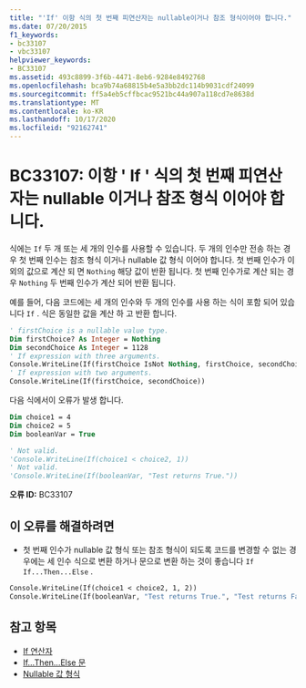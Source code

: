 ```yaml
---
title: "'If' 이항 식의 첫 번째 피연산자는 nullable이거나 참조 형식이어야 합니다."
ms.date: 07/20/2015
f1_keywords:
- bc33107
- vbc33107
helpviewer_keywords:
- BC33107
ms.assetid: 493c8899-3f6b-4471-8eb6-9284e8492768
ms.openlocfilehash: bca9b74a68815b4e5a3bb2dc114b9031cdf24099
ms.sourcegitcommit: ff5a4eb5cffbcac9521bc44a907a118cd7e8638d
ms.translationtype: MT
ms.contentlocale: ko-KR
ms.lasthandoff: 10/17/2020
ms.locfileid: "92162741"
---
```

# <a name="bc33107-first-operand-in-a-binary-if-expression-must-be-nullable-or-a-reference-type"></a>BC33107: 이항 ' If ' 식의 첫 번째 피연산자는 nullable 이거나 참조 형식 이어야 합니다.

식에는 `If` 두 개 또는 세 개의 인수를 사용할 수 있습니다. 두 개의 인수만 전송 하는 경우 첫 번째 인수는 참조 형식 이거나 nullable 값 형식 이어야 합니다. 첫 번째 인수가 이외의 값으로 계산 되 면 `Nothing` 해당 값이 반환 됩니다. 첫 번째 인수가로 계산 되는 경우 `Nothing` 두 번째 인수가 계산 되어 반환 됩니다.

 예를 들어, 다음 코드에는 세 개의 인수와 두 개의 인수를 사용 하는 식이 포함 되어 있습니다 `If` . 식은 동일한 값을 계산 하 고 반환 합니다.

```vb
' firstChoice is a nullable value type.
Dim firstChoice? As Integer = Nothing
Dim secondChoice As Integer = 1128
' If expression with three arguments.
Console.WriteLine(If(firstChoice IsNot Nothing, firstChoice, secondChoice))
' If expression with two arguments.
Console.WriteLine(If(firstChoice, secondChoice))
```

 다음 식에서이 오류가 발생 합니다.

```vb
Dim choice1 = 4
Dim choice2 = 5
Dim booleanVar = True

' Not valid.
'Console.WriteLine(If(choice1 < choice2, 1))
' Not valid.
'Console.WriteLine(If(booleanVar, "Test returns True."))
```

 **오류 ID:** BC33107

## <a name="to-correct-this-error"></a>이 오류를 해결하려면

- 첫 번째 인수가 nullable 값 형식 또는 참조 형식이 되도록 코드를 변경할 수 없는 경우에는 세 인수 식으로 변환 하거나 문으로 변환 하는 것이 좋습니다 `If` `If...Then...Else` .

```vb
Console.WriteLine(If(choice1 < choice2, 1, 2))
Console.WriteLine(If(booleanVar, "Test returns True.", "Test returns False."))
```

## <a name="see-also"></a>참고 항목

- [If 연산자](../operators/if-operator.md)
- [If...Then...Else 문](../statements/if-then-else-statement.md)
- [Nullable 값 형식](../../programming-guide/language-features/data-types/nullable-value-types.md)
